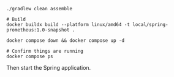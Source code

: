 ``` shell
./gradlew clean assemble

# Build
docker buildx build --platform linux/amd64 -t local/spring-prometheus:1.0-snapshot .

docker compose down && docker compose up -d

# Confirm things are running
docker compose ps
```
Then start the Spring application.